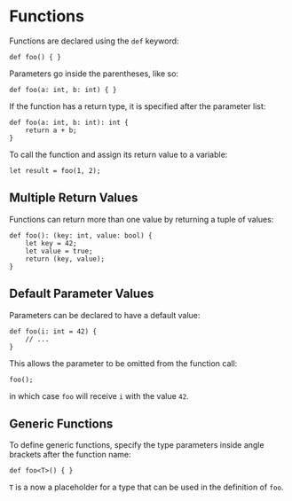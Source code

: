 # Functions

Functions are declared using the `def` keyword:

```
def foo() { }
```

Parameters go inside the parentheses, like so:

```
def foo(a: int, b: int) { }
```

If the function has a return type, it is specified after the parameter list:

```
def foo(a: int, b: int): int {
    return a + b;
}
```

To call the function and assign its return value to a variable:

```
let result = foo(1, 2);
```

## Multiple Return Values

Functions can return more than one value by returning a tuple of values:

```
def foo(): (key: int, value: bool) {
    let key = 42;
    let value = true;
    return (key, value);
}
```

## Default Parameter Values

Parameters can be declared to have a default value:

```
def foo(i: int = 42) {
    // ...
}
```

This allows the parameter to be omitted from the function call:

```
foo();
```

in which case `foo` will receive `i` with the value `42`.

## Generic Functions

To define generic functions, specify the type parameters inside angle brackets
after the function name:

```
def foo<T>() { }
```

`T` is a now a placeholder for a type that can be used in the definition of `foo`.
